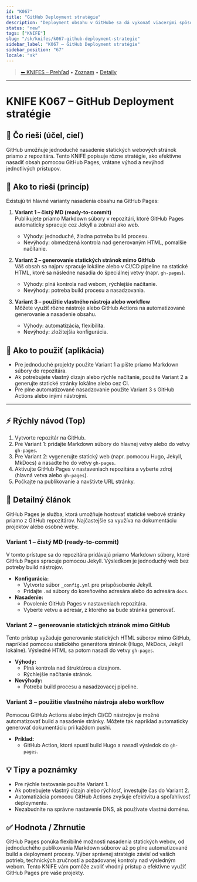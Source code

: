 ```yaml
---
id: "K067"
title: "GitHub Deployment stratégie"
description: "Deployment obsahu v GitHube sa dá vykonať viacerými spôsobmi."
status: "new"
tags: ["KNIFE"]
slug: "/sk/knifes/k067-github-deployment-strategie"
sidebar_label: "K067 – GitHub Deployment stratégie"
sidebar_position: "67"
locale: "sk"
---
```

<!-- body:start -->

<!-- nav:knifes -->
> [⬅ KNIFES – Prehľad](../KNIFEsOverview.md) • [Zoznam](../KNIFE_Overview_List.md) • [Detaily](../KNIFE_Overview_Details.md)
---
# KNIFE K067 – GitHub Deployment stratégie

## 🎯 Čo rieši (účel, cieľ)

GitHub umožňuje jednoduché nasadenie statických webových stránok priamo z repozitára. Tento KNIFE popisuje rôzne stratégie, ako efektívne nasadiť obsah pomocou GitHub Pages, vrátane výhod a nevýhod jednotlivých prístupov.

## 🧩 Ako to rieši (princíp)

Existujú tri hlavné varianty nasadenia obsahu na GitHub Pages:

1. **Variant 1 – čistý MD (ready-to-commit)**  
   Publikujete priamo Markdown súbory v repozitári, ktoré GitHub Pages automaticky spracuje cez Jekyll a zobrazí ako web.  
   - Výhody: jednoduché, žiadna potreba build procesu.  
   - Nevýhody: obmedzená kontrola nad generovaným HTML, pomalšie načítanie.

2. **Variant 2 – generovanie statických stránok mimo GitHub**  
   Váš obsah sa najprv spracuje lokálne alebo v CI/CD pipeline na statické HTML, ktoré sa následne nasadia do špeciálnej vetvy (napr. `gh-pages`).  
   - Výhody: plná kontrola nad webom, rýchlejšie načítanie.  
   - Nevýhody: potreba build procesu a nasadzovania.

3. **Variant 3 – použitie vlastného nástroja alebo workflow**  
   Môžete využiť rôzne nástroje alebo GitHub Actions na automatizované generovanie a nasadenie obsahu.  
   - Výhody: automatizácia, flexibilita.  
   - Nevýhody: zložitejšia konfigurácia.

## 🧪 Ako to použiť (aplikácia)

- Pre jednoduché projekty použite Variant 1 a píšte priamo Markdown súbory do repozitára.  
- Ak potrebujete vlastný dizajn alebo rýchle načítanie, použite Variant 2 a generujte statické stránky lokálne alebo cez CI.  
- Pre plne automatizované nasadzovanie použite Variant 3 s GitHub Actions alebo inými nástrojmi.

---

## ⚡ Rýchly návod (Top)

1. Vytvorte repozitár na GitHub.  
2. Pre Variant 1: pridajte Markdown súbory do hlavnej vetvy alebo do vetvy `gh-pages`.  
3. Pre Variant 2: vygenerujte statický web (napr. pomocou Hugo, Jekyll, MkDocs) a nasadte ho do vetvy `gh-pages`.  
4. Aktivujte GitHub Pages v nastaveniach repozitára a vyberte zdroj (hlavná vetva alebo `gh-pages`).  
5. Počkajte na publikovanie a navštívte URL stránky.

## 📜 Detailný článok

GitHub Pages je služba, ktorá umožňuje hostovať statické webové stránky priamo z GitHub repozitárov. Najčastejšie sa využíva na dokumentáciu projektov alebo osobné weby.

### Variant 1 – čistý MD (ready-to-commit)

V tomto prístupe sa do repozitára pridávajú priamo Markdown súbory, ktoré GitHub Pages spracuje pomocou Jekyll. Výsledkom je jednoduchý web bez potreby build nástrojov.

- **Konfigurácia:**  
  - Vytvorte súbor `_config.yml` pre prispôsobenie Jekyll.  
  - Pridajte `.md` súbory do koreňového adresára alebo do adresára `docs`.  
- **Nasadenie:**  
  - Povolenie GitHub Pages v nastaveniach repozitára.  
  - Vyberte vetvu a adresár, z ktorého sa bude stránka generovať.  

### Variant 2 – generovanie statických stránok mimo GitHub

Tento prístup vyžaduje generovanie statických HTML súborov mimo GitHub, napríklad pomocou statického generátora stránok (Hugo, MkDocs, Jekyll lokálne). Výsledné HTML sa potom nasadí do vetvy `gh-pages`.

- **Výhody:**  
  - Plná kontrola nad štruktúrou a dizajnom.  
  - Rýchlejšie načítanie stránok.  
- **Nevýhody:**  
  - Potreba build procesu a nasadzovacej pipeline.  

### Variant 3 – použitie vlastného nástroja alebo workflow

Pomocou GitHub Actions alebo iných CI/CD nástrojov je možné automatizovať build a nasadenie stránky. Môžete tak napríklad automaticky generovať dokumentáciu pri každom pushi.

- **Príklad:**  
  - GitHub Action, ktorá spustí build Hugo a nasadí výsledok do `gh-pages`.  

## 💡 Tipy a poznámky

- Pre rýchle testovanie použite Variant 1.  
- Ak potrebujete vlastný dizajn alebo rýchlosť, investujte čas do Variant 2.  
- Automatizácia pomocou GitHub Actions zvyšuje efektivitu a spoľahlivosť deploymentu.  
- Nezabudnite na správne nastavenie DNS, ak používate vlastnú doménu.

## ✅ Hodnota / Zhrnutie

GitHub Pages ponúka flexibilné možnosti nasadenia statických webov, od jednoduchého publikovania Markdown súborov až po plne automatizované build a deployment procesy. Výber správnej stratégie závisí od vašich potrieb, technických zručností a požadovanej kontroly nad výsledným webom. Tento KNIFE vám pomôže zvoliť vhodný prístup a efektívne využiť GitHub Pages pre vaše projekty.
